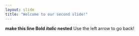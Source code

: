 ```yaml
---
layout: slide
title: "Welcome to our second slide!"
---
```

**make this line Bold _italic_ nested**
Use the left arrow to go back!
